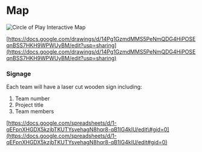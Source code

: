 # Map

![Circle of Play Interactive Map](https://docs.google.com/drawings/d/e/2PACX-1vRqNUeID0w-MAd6dh7djOuOqX62mG6m5jk15SdB5qChCIUhXdbW63eBDOYpcdcrCOiIugeQV4V2UGsA/pub?w=1557&h=743)

[https://docs.google.com/drawings/d/14Pg1GzmdMMS5PeNmQDG4HiPOSEqnBSS7HKH9WPWUyBM/edit?usp=sharing](https://docs.google.com/drawings/d/14Pg1GzmdMMS5PeNmQDG4HiPOSEqnBSS7HKH9WPWUyBM/edit?usp=sharing)

### Signage

Each team will have a laser cut wooden sign including:

1. Team number
2. Project title
3. Team members

[https://docs.google.com/spreadsheets/d/1-qEFpnXHGDX5kzjbTKUTYsvehagN8hqr8-qB1IG4kIU/edit\#gid=0](https://docs.google.com/spreadsheets/d/1-qEFpnXHGDX5kzjbTKUTYsvehagN8hqr8-qB1IG4kIU/edit#gid=0)



